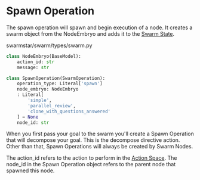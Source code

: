 # Spawn Operation
The spawn operation will spawn and begin execution of a node. It creates a swarm object from the NodeEmbryo and adds it to the [Swarm State](../swarm_state.md).

<span class="pathname">swarmstar/swarm/types/swarm.py</span>
``` py
class NodeEmbryo(BaseModel):
    action_id: str
    message: str

class SpawnOperation(SwarmOperation):
    operation_type: Literal['spawn']
    node_embryo: NodeEmbryo
    : Literal[
        'simple',
        'parallel_review', 
        'clone_with_questions_answered'
    ] = None
    node_id: str
```
When you first pass your goal to the swarm you'll create a Spawn Operation that will decompose your goal. This is the decompose directive action. Other than that, Spawn Operations will always be created by Swarm Nodes. 

The action_id refers to the action to perform in the [Action Space](../action_space.md). The node_id in the Spawn Operation object refers to the parent node that spawned this node. 